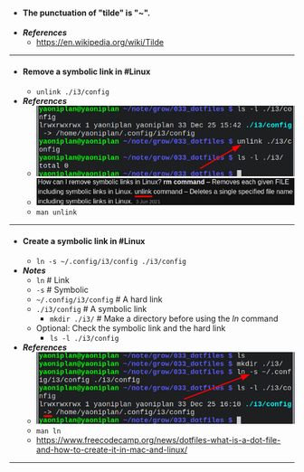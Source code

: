 - #### The punctuation of "tilde" is "~".
- ***References***
	- https://en.wikipedia.org/wiki/Tilde
- ---
- #### Remove a symbolic link in #Linux
	- `unlink ./i3/config`
- ***References***
	- ![2022-12-25_15-44.png](../assets/2022-12-25_15-44_1671954303336_0.png)
	- ![2022-12-25_15-47.png](../assets/2022-12-25_15-47_1671954471140_0.png)
	- `man unlink`
- ---
- #### Create a symbolic link in #Linux
	- `ln -s ~/.config/i3/config ./i3/config`
- ***Notes***
	- `ln` # Link
	- `-s` # Symbolic
	- `~/.config/i3/config` # A hard link
	- `./i3/config` # A symbolic link
		- `mkdir ./i3/` # Make a directory before using the *ln* command
	- Optional: Check the symbolic link and the hard link
		- `ls -l ./i3/config`
- ***References***
	- ![2022-12-25_16-11.png](../assets/2022-12-25_16-11_1671955932398_0.png)
	- `man ln`
	- https://www.freecodecamp.org/news/dotfiles-what-is-a-dot-file-and-how-to-create-it-in-mac-and-linux/
- ---
